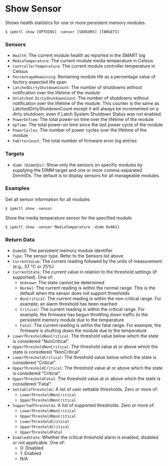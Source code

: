 # Show Sensor

Shows health statistics for one or more persistent memory modules.

```text
$ ipmctl show [OPTOINS] -sensor [SENSORS] [TARGETS]
```

### **Sensors**

* `Health`: The current module health as reported in the SMART log
* `MediaTemperature`: The current module media temperature in Celsius
* `ControllerTemperature`: The current module controller temperature in Celsius
* `PercentageRemaining`: Remaining module life as a percentage value of factory expected life span
* `LatchedDirtyShutdownCount`: The number of shutdowns without notification over the lifetime of the module
* `Unlatched DirtyShutdownCount`: The number of shutdowns without notification over the lifetime of the module. This counter is the same as LatchedDirtyShutdownCount except it will always be incremented on a dirty shutdown, even if Latch System Shutdown Status was not enabled.
* `PowerOnTime`: The total power-on time over the lifetime of the module
* `UpTime`: The total power-on time since the last power cycle of the module
* `PowerCycles`: The number of power cycles over the lifetime of the module
* `FwErrorCount`: The total number of firmware error log entries

### **Targets**

* `dimm (DimmIDs)`: Show only the sensors on specific modules by supplying the DIMM target and one or more comma-separated DimmIDs. The default is to display sensors for all manageable modules.

### **Examples** 

Get all sensor information for all modules

```text
$ ipmctl show -sensor
```

Show the media temperature sensor for the specified module

```text
$ ipmctl show -sensor MediaTemperature -dimm 0x0011
```

### **Return Data**

* `DimmID`: The persistent memory module identifier
* `Type`: The sensor type. Refer to the Sensors list above
* `CurrentValue`: The current reading followed by the units of measurement \(e.g., 57 °C or 25%\)
* `CurrentState`: The current value in relation to the threshold settings \(if supported\). One of:
  * `Unknown`: The state cannot be determined
  * `Normal`: The current reading is within the normal range. This is the default when the sensor does not support thresholds
  * `NonCritical`: The current reading is within the non-critical range. For example, an alarm threshold has been reached
  * `Critical`: The current reading is within the critical range. For example, the firmware has begun throttling down traffic to the persistent memory module due to the temperature
  * `Fatal`: The current reading is within the fatal range. For example, the firmware is shutting down the module due to the temperature
* `LowerThresholdNonCritical`: The threshold value below which the state is considered "NonCritical".
* `UpperThresholdNonCritical`: The threshold value at or above which the state is considered "NonCritical".
* `LowerThresholdCritical`: The threshold value below which the state is considered "Critical".
* `UpperThresholdCritical`: The threshold value at or above which the state is considered "Critical".
* `UpperThresholdFatal`: The threshold value at or above which the state is considered "Fatal".
* `SettableThresholds`: A list of user settable thresholds. Zero or more of:
  * `LowerThresholdNonCritical`
  * `UpperThresholdNonCritical`
* `SupportedThresholds`: A list of supported thresholds. Zero or more of:
  * `LowerThresholdNonCritical`
  * `UpperThresholdNonCritical`
  * `LowerThresholdCritical`
  * `UpperThresholdCritical`
  * `UpperThresholdFatal`
* `EnabledState`: Whether the critical threshold alarm is enabled, disabled or not applicable. One of:
  * 0: Disabled
  * 1: Enabled
  * N/A

